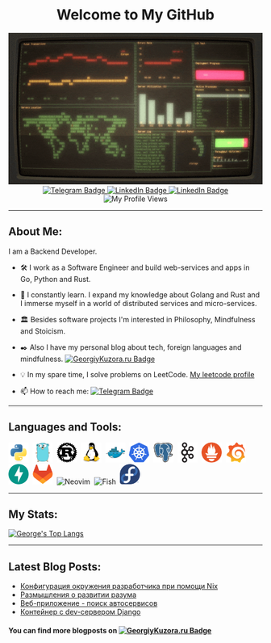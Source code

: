 <h1 align="center">
  Welcome to My GitHub
</h1>
<div id="header" align="center">
  <img src="./assets/productivity.gif" height="300"/>
</div>
<div id="badges" align="center">
  <a href="https://t.me/GeorgiyKuzora">
    <img src="https://img.shields.io/badge/ Telegram-blue?logo=telegram&logoColor=white&style=for-the-badge" alt="Telegram Badge"/>
  </a>
  <a href="https://georgiykuzora.ru/">
    <img src="https://img.shields.io/badge/Personal-blue?style=for-the-badge&logo=hugo&logoColor=white" alt="LinkedIn Badge"/>
  </a>
  <a href="https://linkedin.com/in/georgiy-kuzora">
    <img src="https://img.shields.io/badge/LinkedIn-blue?style=for-the-badge&logo=linkedin&logoColor=white" alt="LinkedIn Badge"/>
  </a>
</div>
<div id="profile_views" align="center">
  <img src="https://komarev.com/ghpvc/?username=GeorgeKuzora&style=flat-square&color=blue" alt="My Profile Views"/>
</div>

---

## About Me:

I am a Backend Developer.

- :hammer_and_wrench: I work as a Software Engineer and build web-services and apps in Go, Python and Rust.

- :seedling: I constantly learn. I expand my knowledge about Golang and Rust and I immerse myself in a world of distributed services and micro-services.

- :classical_building: Besides software projects I'm interested in Philosophy, Mindfulness and Stoicism.

- :black_nib: Also I have my personal blog about tech, foreign languages and mindfulness. [![GeorgiyKuzora.ru Badge](https://img.shields.io/badge/-GeorgiyKuzora.ru-blue?style=flat&logo=hugo&logoColor=white)](https://gkuzora.ru)

- :bulb: In my spare time, I solve problems on LeetCode. [My leetcode profile](https://leetcode.com/u/rafale87/)

- :mailbox: How to reach me: [![Telegram Badge](https://img.shields.io/badge/-GeorgiyKuzora-blue?style=flat&logo=Telegram&logoColor=white)](https://t.me/GeorgiyKuzora)

---

## Languages and Tools:

<div>
  <img src="https://github.com/devicons/devicon/blob/master/icons/python/python-original.svg" title="Pyhton" alt="Python" width="40" height="40"/>&nbsp;
  <img src="https://github.com/devicons/devicon/blob/master/icons/go/go-original.svg" title="Go" **alt="Go" width="40" height="40"/>&nbsp;
  <img src="https://github.com/devicons/devicon/blob/master/icons/rust/rust-original.svg" title="Rust" **alt="Rust" width="40" height="40"/>&nbsp;
  <img src="https://github.com/devicons/devicon/blob/master/icons/linux/linux-original.svg" title="Linux" alt="Linux" width="40" height="40"/>&nbsp;
  <img src="https://github.com/devicons/devicon/blob/master/icons/docker/docker-original.svg" title="Docker" alt="Docker " width="40" height="40"/>&nbsp;
  <img src="https://github.com/devicons/devicon/blob/master/icons/kubernetes/kubernetes-original.svg"  title="Kubernetes" alt="Kubernetes" width="40" height="40"/>&nbsp;
  <img src="https://github.com/devicons/devicon/blob/master/icons/postgresql/postgresql-original.svg" title="Postgresql" alt="Postgresql" width="40" height="40"/>&nbsp;
  <img src="https://github.com/devicons/devicon/blob/master/icons/apachekafka/apachekafka-original.svg" title="Kafka"  alt="Kafka" width="40" height="40"/>&nbsp;
  <img src="https://github.com/devicons/devicon/blob/master/icons/prometheus/prometheus-original.svg" title="Prometheus"  alt="Prometheus" width="40" height="40"/>&nbsp;
  <img src="https://github.com/devicons/devicon/blob/master/icons/grafana/grafana-original.svg" title="Grafana" alt="Grafana" width="40" height="40"/>&nbsp;
  <img src="https://github.com/devicons/devicon/blob/master/icons/fastapi/fastapi-original.svg" title="FastAPI" alt="FastAPI" width="40" height="40"/>&nbsp;
  <img src="https://github.com/devicons/devicon/blob/master/icons/gitlab/gitlab-original.svg" title="Gitlab" alt="Gitlab" width="40" height="40"/>&nbsp;
  <img src="https://upload.wikimedia.org/wikipedia/commons/3/3a/Neovim-mark.svg" title="Neovim" alt="Neovim" width="40" height="40"/>&nbsp;
  <img src="https://upload.wikimedia.org/wikipedia/commons/3/39/Fish_icon.png" title="Fish" alt="Fish" width="40" height="40"/>&nbsp;
  <img src="https://github.com/devicons/devicon/blob/master/icons/fedora/fedora-original.svg" title="Fedora" alt="Fedora" width="40" height="40"/>&nbsp;
</div>

---

## My Stats:

[![George's Top Langs](https://github-readme-stats.vercel.app/api/top-langs/?username=GeorgeKuzora&theme=material-palenight&show_icons=true&layout=compact&&exclude_repo=dotfiles-fedora,dotfiles)](https://github.com/anuraghazra/github-readme-stats)

---

## Latest Blog Posts:

<!-- BLOG-POST-LIST:START -->
- [Конфигурация окружения разработчика при помощи Nix](http://georgiykuzora.ru/post/nix/)
- [Размышления о развитии разума](http://georgiykuzora.ru/post/rasum/)
- [Веб-приложение - поиск автосервисов](http://georgiykuzora.ru/post/diploma-gb/)
- [Контейнер с dev-сервером Django](http://georgiykuzora.ru/post/local_django_dev_server/)
<!-- BLOG-POST-LIST:END -->

#### You can find more blogposts on [![GeorgiyKuzora.ru Badge](https://img.shields.io/badge/-GeorgiyKuzora.ru-blue?style=flat&logo=hugo&logoColor=white)](https://georgiykuzora.ru)

<!--
- 🔭 I’m currently working on ...
- 🌱 I’m currently learning ...
- 👯 I’m looking to collaborate on ...
- 🤔 I’m looking for help with ...
- 💬 Ask me about ...
- 📫 How to reach me: ...
- 😄 Pronouns: ...
- ⚡ Fun fact: ...
-->
